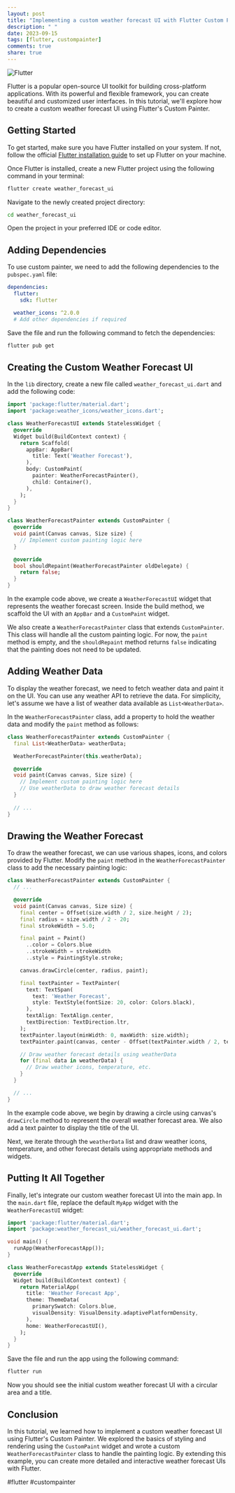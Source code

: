 ```yaml
---
layout: post
title: "Implementing a custom weather forecast UI with Flutter Custom Painter"
description: " "
date: 2023-09-15
tags: [flutter, custompainter]
comments: true
share: true
---
```


![Flutter](https://images.unsplash.com/photo-1611624249883-93f5c3b7511c)

Flutter is a popular open-source UI toolkit for building cross-platform applications. With its powerful and flexible framework, you can create beautiful and customized user interfaces. In this tutorial, we'll explore how to create a custom weather forecast UI using Flutter's Custom Painter.

## Getting Started

To get started, make sure you have Flutter installed on your system. If not, follow the official [Flutter installation guide](https://flutter.dev/docs/get-started/install) to set up Flutter on your machine.

Once Flutter is installed, create a new Flutter project using the following command in your terminal:

```bash
flutter create weather_forecast_ui
```

Navigate to the newly created project directory:

```bash
cd weather_forecast_ui
```

Open the project in your preferred IDE or code editor.

## Adding Dependencies

To use custom painter, we need to add the following dependencies to the `pubspec.yaml` file:

```yaml
dependencies:
  flutter:
    sdk: flutter

  weather_icons: ^2.0.0
  # Add other dependencies if required
```

Save the file and run the following command to fetch the dependencies:

```bash
flutter pub get
```

## Creating the Custom Weather Forecast UI 

In the `lib` directory, create a new file called `weather_forecast_ui.dart` and add the following code:

```dart
import 'package:flutter/material.dart';
import 'package:weather_icons/weather_icons.dart';

class WeatherForecastUI extends StatelessWidget {
  @override
  Widget build(BuildContext context) {
    return Scaffold(
      appBar: AppBar(
        title: Text('Weather Forecast'),
      ),
      body: CustomPaint(
        painter: WeatherForecastPainter(),
        child: Container(),
      ),
    );
  }
}

class WeatherForecastPainter extends CustomPainter {
  @override
  void paint(Canvas canvas, Size size) {
    // Implement custom painting logic here
  }

  @override
  bool shouldRepaint(WeatherForecastPainter oldDelegate) {
    return false;
  }
}
```

In the example code above, we create a `WeatherForecastUI` widget that represents the weather forecast screen. Inside the build method, we scaffold the UI with an `AppBar` and a `CustomPaint` widget.

We also create a `WeatherForecastPainter` class that extends `CustomPainter`. This class will handle all the custom painting logic. For now, the `paint` method is empty, and the `shouldRepaint` method returns `false` indicating that the painting does not need to be updated.

## Adding Weather Data

To display the weather forecast, we need to fetch weather data and paint it on the UI. You can use any weather API to retrieve the data. For simplicity, let's assume we have a list of weather data available as `List<WeatherData>`.

In the `WeatherForecastPainter` class, add a property to hold the weather data and modify the `paint` method as follows:

```dart
class WeatherForecastPainter extends CustomPainter {
  final List<WeatherData> weatherData;

  WeatherForecastPainter(this.weatherData);

  @override
  void paint(Canvas canvas, Size size) {
    // Implement custom painting logic here
    // Use weatherData to draw weather forecast details
  }
  
  // ...
}
```

## Drawing the Weather Forecast

To draw the weather forecast, we can use various shapes, icons, and colors provided by Flutter. Modify the `paint` method in the `WeatherForecastPainter` class to add the necessary painting logic:

```dart
class WeatherForecastPainter extends CustomPainter {
  // ...

  @override
  void paint(Canvas canvas, Size size) {
    final center = Offset(size.width / 2, size.height / 2);
    final radius = size.width / 2 - 20;
    final strokeWidth = 5.0;

    final paint = Paint()
      ..color = Colors.blue
      ..strokeWidth = strokeWidth
      ..style = PaintingStyle.stroke;

    canvas.drawCircle(center, radius, paint);

    final textPainter = TextPainter(
      text: TextSpan(
        text: 'Weather Forecast',
        style: TextStyle(fontSize: 20, color: Colors.black),
      ),
      textAlign: TextAlign.center,
      textDirection: TextDirection.ltr,
    );
    textPainter.layout(minWidth: 0, maxWidth: size.width);
    textPainter.paint(canvas, center - Offset(textPainter.width / 2, textPainter.height / 2));

    // Draw weather forecast details using weatherData
    for (final data in weatherData) {
      // Draw weather icons, temperature, etc.
    }
  }

  // ...
}
```

In the example code above, we begin by drawing a circle using canvas's `drawCircle` method to represent the overall weather forecast area. We also add a text painter to display the title of the UI.

Next, we iterate through the `weatherData` list and draw weather icons, temperature, and other forecast details using appropriate methods and widgets.

## Putting It All Together

Finally, let's integrate our custom weather forecast UI into the main app. In the `main.dart` file, replace the default `MyApp` widget with the `WeatherForecastUI` widget:

```dart
import 'package:flutter/material.dart';
import 'package:weather_forecast_ui/weather_forecast_ui.dart';

void main() {
  runApp(WeatherForecastApp());
}

class WeatherForecastApp extends StatelessWidget {
  @override
  Widget build(BuildContext context) {
    return MaterialApp(
      title: 'Weather Forecast App',
      theme: ThemeData(
        primarySwatch: Colors.blue,
        visualDensity: VisualDensity.adaptivePlatformDensity,
      ),
      home: WeatherForecastUI(),
    );
  }
}
```

Save the file and run the app using the following command:

```bash
flutter run
```

Now you should see the initial custom weather forecast UI with a circular area and a title.

## Conclusion

In this tutorial, we learned how to implement a custom weather forecast UI using Flutter's Custom Painter. We explored the basics of styling and rendering using the `CustomPaint` widget and wrote a custom `WeatherForecastPainter` class to handle the painting logic. By extending this example, you can create more detailed and interactive weather forecast UIs with Flutter.

#flutter #custompainter